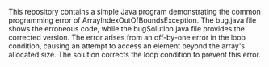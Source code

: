 This repository contains a simple Java program demonstrating the common programming error of ArrayIndexOutOfBoundsException. The bug.java file shows the erroneous code, while the bugSolution.java file provides the corrected version. The error arises from an off-by-one error in the loop condition, causing an attempt to access an element beyond the array's allocated size.  The solution corrects the loop condition to prevent this error.
